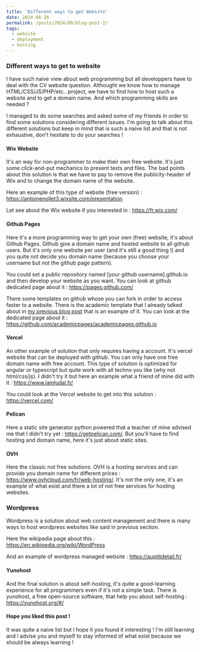 ```yaml
---
title: 'Different ways to get Website'
date: 2024-08-26
permalink: /posts/2024/08/blog-post-2/
tags:
  - website
  - deployment
  - hosting
---
```


### Different ways to get to website

I have such naive view about web programming but all developpers have to deal with the CV website question. Althought we know how to manage HTML/CSS/JS/PHP/etc.. project, we have to find how to host such a website and to get a domain name. And which programming skills are needed ?

I managed to do some searches and asked some of my friends in order to find some solutions considering different issues. I'm going to talk about this different solutions but keep in mind that is such a naive list and that is not exhaustive, don't hesitate to do your searches !

#### Wix Website

It's an way for non-programmer to make their own free website. It's just some click-and-put mechanics to present texts and files. The bad points about this solution is that we have to pay to remove the publicity-header of Wix and to change the domain name of the website.

Here an example of this type of website (free version) : https://antoinenollet3.wixsite.com/presentation

Let see about the Wix website if you interested in : https://fr.wix.com/

#### Github Pages

Here it's a more programming way to get your own (free) website, it's about Github Pages. Github give a domain name and hosted website to all github users. But it's only one website per user (and it's still a good thing !) and you quite not decide you domain name (because you choose your username but not the github page pattern).

You could set a public repository named [your github username].github.io and then develop your website as you want. You can look at github dedicated page about it : https://pages.github.com/

There some templates on github whose you can fork in order to access faster to a website. There is the academic template that I already talked about in [my previous blog post](https://the-gtn.github.io/posts/2024/08/blog-post-1/) that is an example of it. You can look at the dedicated page about it : https://github.com/academicpages/academicpages.github.io

#### Vercel

An other example of solution that only requires having a account. It's vercel website that can be deployed with github. You can only have one free domain name with free account. This type of solution is optimized for angular or typescript but quite work with all techno you like (why not html/css/js). I didn't try it but here an example what a friend of mine did with it : https://www.iamludal.fr/

You could look at the Vercel website to get into this solution : https://vercel.com/

#### Pelican

Here a static site generator python powered that a teacher of mine advised me that I didn't try yet : https://getpelican.com/. But you'll have to find hosting and domain name, here it's just about static sites.

#### OVH

Here the classic not free solutions. OVH is a hosting services and can provide you domain name for different prices : https://www.ovhcloud.com/fr/web-hosting/. It's not the only one, it's an example of what exist and there a lot of not free services for hosting websites.

### Wordpress

Wordpress is a solution about web content management and there is many ways to host wordpress websites like said in previous section. 

Here the wikipedia page about this : https://en.wikipedia.org/wiki/WordPress

And an example of wordpress managed website : https://auptitdetail.fr/

#### Yunohost

And the final solution is about self-hosting, it's quite a good-learning experience for all programmers even if it's not a simple task. There is yunohost, a free open-source software, that help you about self-hosting : https://yunohost.org/#/


#### Hope you liked this post !

It was quite a naive list but I hope it you found it interesting ! I'm still learning and I advise you and myself to stay informed of what exist because we should be always learning ! 